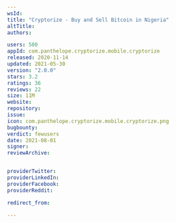 ```yaml
---
wsId: 
title: "Cryptorize - Buy and Sell Bitcoin in Nigeria"
altTitle: 
authors:

users: 500
appId: com.panthelope.cryptorize.mobile.cryptorize
released: 2020-11-14
updated: 2021-05-30
version: "2.0.0"
stars: 3.2
ratings: 36
reviews: 22
size: 11M
website: 
repository: 
issue: 
icon: com.panthelope.cryptorize.mobile.cryptorize.png
bugbounty: 
verdict: fewusers
date: 2021-08-01
signer: 
reviewArchive:


providerTwitter: 
providerLinkedIn: 
providerFacebook: 
providerReddit: 

redirect_from:

---
```



